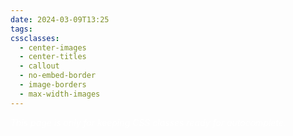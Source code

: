 ```yaml
---
date: 2024-03-09T13:25
tags: 
cssclasses:
  - center-images
  - center-titles
  - callout
  - no-embed-border
  - image-borders
  - max-width-images
---
```

<div style="background-color=black;color:white">
<i>This page is only for keeping CSS classes ready for autocomplete.</i>
</div>